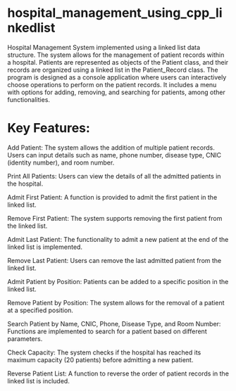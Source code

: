 # hospital_management_using_cpp_linkedlist

  Hospital Management System implemented using a linked list data structure. The system allows for the management of patient records within a hospital. Patients are represented as objects of the Patient class, and their records are organized using a linked list in the Patient_Record class.
  The program is designed as a console application where users can interactively choose operations to perform on the patient records. It includes a menu with options for adding, removing, and searching for patients, among other functionalities.

# Key Features:

Add Patient: The system allows the addition of multiple patient records. Users can input details such as name, phone number, disease type, CNIC (identity number), and room number.

Print All Patients: Users can view the details of all the admitted patients in the hospital.

Admit First Patient: A function is provided to admit the first patient in the linked list.

Remove First Patient: The system supports removing the first patient from the linked list.

Admit Last Patient: The functionality to admit a new patient at the end of the linked list is implemented.

Remove Last Patient: Users can remove the last admitted patient from the linked list.

Admit Patient by Position: Patients can be added to a specific position in the linked list.

Remove Patient by Position: The system allows for the removal of a patient at a specified position.

Search Patient by Name, CNIC, Phone, Disease Type, and Room Number: Functions are implemented to search for a patient based on different parameters.

Check Capacity: The system checks if the hospital has reached its maximum capacity (20 patients) before admitting a new patient.

Reverse Patient List: A function to reverse the order of patient records in the linked list is included.
